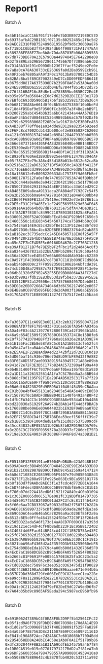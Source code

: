 # Report1

Batch A
<pre>
<code>
0x4bE14bcaCC16b701f17ebFe7bD3EB97219E0C57D
0x69375afbAC29B1381f07135c80252485c2f6c5d2
0x8AEC2E310f0B7524896B19562Df9d6c30039a876
0xf718D1C0bb83f7bF3924dE04f908731FA1747EA4
0x389286FE88F77be8b8d7Dda88783Eb06A86D9583
0x7dD773DB670A23Eb790Ba44974845E7642288e08
0xD2f8E89ba529E56728611745667Df73086ab6cD2
0x7D148A31d191cD90D0b12367ffacf5249ee2Fe0e
0x7aBa0cA78A630733cE26369fa0d2Ba0599Ecb961
0x40F2beb76805aFA9f3F0c17013bA937002C54D35
0xB2BAcBba5f89C87002349eD7CcDD09FEDF6B641E
0x0675dd0817A6375990D7b2398F8A67a53A0Aa60d
0x24E5800bBDa155C2cdb04EfE7844f8514D72d575
0x776f316BAF16c8EdBe1a4783B59bc085BC72Ed4E
0xb35a96f3aB5684c2E0d7d62329B2BCEE2F8e172B
0x7EBf6C693dD590d5B17b6f1B532592173bBa36c4
0x9b681730A8Ae661d0f0cBb5b6375380f10b0beFd
0x718d4fD5Daf9e5F9500fCc3d057a3f4Be2ebB9F1
0xD2007259abC454bDb35a6bC421434a44AA576D19
0xBaAF34b5d7d0848EC52649B93bE6aC678f02Daf6
0xD799c6259830682E20B9c1a91671b32E3B0FeA53
0xA4B388f778ff8e1e024dde9ED129a82354692eed
0x2F6Fc8cd7002Ccb143b600cef3e888602FC62003
0x4121dD930B15742b6d2e89B41284A79320bb8503
0xdcA688b9693a0d2f98F4a9E89b978978005B6570
0x366e58737164430AF4AEd2856840be9BB148BDC7
0x2E5300eAbf71950b00DDD6a59690cfD8852AD3B9
0x878aC65152305B69B1f4e48Df1AC21df31192ACA
0xCB920fE760Aed2B93b9925ee40FE124798304dAF
0x05f78C7F3e79c3A6c453d188b013e3812e52caBb
0xD2516a2222aD632B271Bf5A0D50c2482Dfb4123f
0x3c716EEBdcd399665A7A34B962DcF6dDEfa18e1E
0x18a158612eEeB09B220633Ab17573Ff9A66FbBef
0x500E1787512Fa0eFde74705B77853A748fB9bb3f
0x3A2Cc444a0eA0e3e942C23042C196cc5d1f796a0
0x7B50Cf3504293159a34aEBF2501cc33AC4ed29C2
0xAB485E809a8eaA9131aca2FA884eF7C92C7c54f5
0xDa2D255306b0a8447A2781d43831eD4AF608bb48
0x2CB69fF680FB12af75419ec79922e73e1E7B61ca
0x7DE5cF31C2f9A85Ec1cF249E56955829d584F645
0x6D91eAA1d664bd07dB76D135e75dfA474De3D2c1
0xf4f8A2B7fE38fc8499C2107B933031B25a8FaA51
0x330001206F52AC9D88bFEcA5d41F929b9fC650c3
0xC466C550c1d1E0345454507174ca75B94b50cC0F
0x575424a814E9cE5c42EbfBe1C13F512Ae3B6fd93
0x8aD97030c58bc4bc82DE8EB19B823764cB2ab8E3
0x1aB162ec3C735edcCc245E04505718E08f25A5Ff
0x7049420F2264bD7AE5B1B74aE78E3d6627bFA5C9
0xa85e87F7bCE4D5E5c60160D64670c2CF76BC1238
0xe39Af81271B7fe7BE5b9F2fFbc1f2d24d45Ac0f3
0xEa824e4267831a522bEA38Fb5209cfE19c50a44d
0x456a49207ceE4EbE7e66A00D6440Ab934ec62289
0xC0A57f1F4C9998A67c8F387CC181b099E7Cd986A
0xeab546D60D9c27FF0592350819062646bfcdA391
0x74cb20D4Ba729587c78f7E98C85269F285F13e9e
0x06db81320d5F9B2452F55E89BD0806AA3AFC27dC
0xeD3b98927fdb15EB3b853d29f5be3372B2945E5E
0xf83512BF52a12950Bec2573576684957D4eb8611
0x5DE08e26B07268A734046d3d6C562174962e8657
0x0E4B8a0C697d5695FE63de2dA003f1960a5E5956
0x0170A247571E889D011327477b751f2e42c5baa4
</code>
</pre>
Batch B
<pre>
<code>
0xFa36597E11cA69E3e6E1163c2eb327955804722d
0x9068AfD7f8F17954933F31Cae516fAD54FA934ba
0xADa4eF03c4A213977672880f39Ca42f3963b1A61
0x46a9c654E1509f2957830C04353724C8e15B8fe6
0xE0f757742D704B8Ff37960a016926e201A039E74
0x61E155Fac2Bb8e58fA8C5c01A21E0513cfe52fc4
0x945d47af1caBAAda76466A20fa488f06A621a213
0xe2E5A4E2F229BaAd9Aed22742bf22d72CDBC0d10
0x5dD64baf14c936e706e7Dd8bD9fbF89d32f9A882
0x83F6E40D53F2ae09338915f439457C71A88e89bb
0x941d72e72F3E3D5C177b824AC572390a4f90a440
0x0b4B31400fF6Cf937Fd6a6Ff0bea19bf08dCa920
0x2a1D111a3261525614A1fa7C5C7BddAa2a3BB94d
0x3868cF961195F92F1Ea29F4AB5025C3177a7f329
0xa5561a5ACE69F7f9a8c94c5120c50CC0f888e2ED
0x0BA6df64823829Ed9EB95A1f040f45459eCBAAba
0xE01b08e4bfA455131a623405e548A5e489cE8650
0x7156791f0cb8AbFd8EBB04021a40f6493a4B0F42
0x1dfbCFA34CC3c1005C9D38E8A8e9534aD10A44B6
0xbd220830a51929f26A974b2BAb14fE44d3fBBACb
0x1766888De69AEe0DA044822b1E92BF9AB9aa07D2
0x70E07C14CEcD59f78C2a8Bf295B3AB8A8B115682
0x82EF715F8DCD4f175B7B6Eda59eef156fffC39e7
0x2b1BBC539DF1004dedB1ef9151d0375375809cdF
0x45cc84832cBF052A31b926b8fbB2FD1962DA769c
0xBc2E6C3C27035F0359378a289D37cF286dcE75FD
0x719eEb3C6E4903FBF30386FF946F8d74a30B1D21
</code>
</pre>
Batch C
<pre>
<code>
0xF05130F32F89191aeB7004FeDBABe423A948B167
0x699AD4c6c3B84b685CFD4846228E99E264633D89
0xB1b221C082987B8D9CCfB6b9c45a2569a4147124
0x6A8d371085CE208399b95F9407e79d905E6388d3
0x7827EF12b288a971Fe925e863Ec9BCa595101776
0xb8f16Dd7f9AADcBAEC3f1e3fcdc4d772E01A1644
0xC6D746Fdec4D8FA50C6C5B9978dbfBe9c8C81b15
0xF706b07dd22A418edD6f1921f2A849c4C0bD1094
0x1c303E00065d06C517Be081fC319DDf8147D7305
0x54d86917f5ACB240DC01dd2FC3fcEc811f464aF3
0x5f66e6aa7CB833967a59832dE0d2f7507f7b282b
0xDAE68C6589D73376cDf6B0B6959ade20dfdEa3a6
0x869C6DAC4ea4646a5Ca78296a9ac020Ef85F2a9a
0xB512cBE5c0Fffe46415324fD3e772C9F13F264e8
0x2505DD22ada5A6f173d14aA8CD7F009C817a393d
0x219d121ec54dF4CfF8bBadD223F1EC95B81724D2
0x3C403f4d6FFac614BF43cA4f2Cf1EB7D75Ae43FC
0x25f07369302d15332d01277D7C8d0229be6D446D
0x1638dA0B96bb839E780f376Ce0EE3C0Dc1CF1915
0x3021bbA96aF4365d2a4E35f9D3b93A255060ebF8
0xE754d89B8eEda187C9c4a00b500d14326736d5F0
0x4EcD7aC1868DCE62cB9C64B6FA05f52654F883B2
0xb2665c81F9691FFe00561570E3625fa3C323c5a2
0x4EcD7aC1868DCE62cB9C64B6FA05f52654F883B2
0x7Cd6B32dec7589F6c3ee352c0363475d21f90029
0xD8Cf436B2190aAd5B91D06dB96aaaeE71e944b0a
0xB57D79Dd368d729fe006EeEE9C823aeeC1ea22Bc
0xe99ccF8a11289E4d2e22187B326553Cc283A2C21
0xbB7c9C9B2019d2f79843e7701C87D727b410EdaD
0x9DA1c9C2112462fDd79eF82DeE9dC27A9ed96fb7
0x7A04b35bd9c8965AF5Eeda294c5987ecE968fb96
</code>
</pre>
Batch D
<pre>
<code>
0x691B06247389bC4f0EA8F8b2D9Ff5b32561CFc22
0x05f1cd9A6f7919FDbE07d8070398c170dAA14E9D
0xd1d02ef5cD996871b37f48E208091f525FFa829F
0x64a03bF78E7563D8c211587869FCCe589F21161D
0xE841b190A8F2Acc7d24A6C7e6018088b770D4Bdd
0x2954D58BD8A248bEC4C58e1Ab0F0A1Ef51F89b86
0xdfc2D2044FF8B2a1B31A69CdfEb245759a467f84
0x1DB0CA519e015c077017971217BdD2a7f81eA7b0
0x96DF26600356e7984798557A909080C4939410a0
0xe55088675889643c4b2B78fbb4020c533711a992
</code>
</pre>

